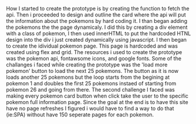 How I started to create the prototype is by creating the function to fetch the api. Then i proceeded to design and outline the card where the api will put the information about the pokemons by hard coding it. I than began adding the pokemons the the page dynamicaly. I did this by creating a div element with a class of pokemon, I then used innerHTML to put the hardcoded HTNL design into the div i just created dynamically using javascript. I then began to create the idividual pokemon page. This page is hardcoded and was created using flex and grid. The resources i used to create the prototype was the pokemon api, fontawsome icons, and google fonts. Some of the challanges i faced while creating the prototype was the 'load more pokemon' button to load the next 25 pokemons. The button as it is now loads another 25 pokemons but the loop starts from the begining at pokemon 1 and doubles the first 25 pokemons instaed of starting from pokemon 26 and going from there. The second challenge I faced was making every pokemon card button when click take the user to the specific pokemon full information page. Since the goal at the end is to have this site have no page refreshes I figured i would have to find a way to do that (ie:SPA) without have 150 seperate pages for each pokemon.